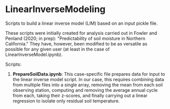 # LinearInverseModeling
Scripts to build a linear inverse model (LIM) based on an input pickle file.

These scripts were initially created for analysis carried out in Fowler and Penland (2020; in prep): "Predictability of soil moisture in Northern California." They have, however, been modified to be as versatile as possible for any given user (at least in the case of LinearInverseModel.ipynb). 

Scripts: 
1. <b>PrepareSoilData.ipynb</b>: This case-specific file prepares data for input to the linear inverse model script. In our case, this requires combining data from multiple files into a single array, removing the mean from each soil observing station, computing and removing the average annual cycle from each, taking their z-scores, and finally carrying out a linear regression to isolate only residual soil temperature. 
